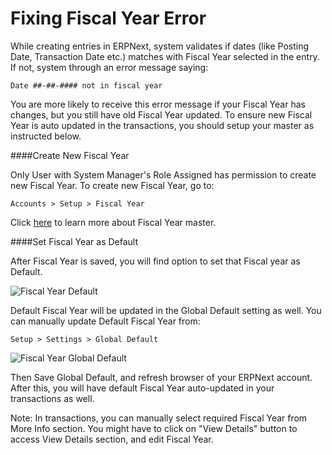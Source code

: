 # Fixing Fiscal Year Error

While creating entries in ERPNext, system validates if dates (like Posting Date, Transaction Date etc.) matches with Fiscal Year selected in the entry. If not, system through an error message saying:

`Date ##-##-#### not in fiscal year`

You are more likely to receive this error message if your Fiscal Year has changes, but you still have old Fiscal Year updated. To ensure new Fiscal Year is auto updated in the transactions, you should setup your master as instructed below.

####Create New Fiscal Year

Only User with System Manager's Role Assigned has permission to create new Fiscal Year. To create new Fiscal Year, go to:

`Accounts > Setup > Fiscal Year`

Click [here](https://erpnext.com/user-guide/accounts/fiscal-year) to learn more about Fiscal Year master.

####Set Fiscal Year as Default

After Fiscal Year is saved, you will find option to set that Fiscal year as Default.

![Fiscal Year Default]({{docs_base_url}}/assets/img/articles/$SGrab_393.png)

Default Fiscal Year will be updated in the Global Default setting as well. You can manually update Default Fiscal Year from:

`Setup > Settings > Global Default`

![Fiscal Year Global Default]({{docs_base_url}}/assets/img/articles/$SGrab_394.png)

Then Save Global Default, and refresh browser of your ERPNext account. After this, you will have default Fiscal Year auto-updated in your transactions as well.

Note: In transactions, you can manually select required Fiscal Year from More Info section. You might have to click on "View Details" button to access View Details section, and edit Fiscal Year.
<!-- markdown -->